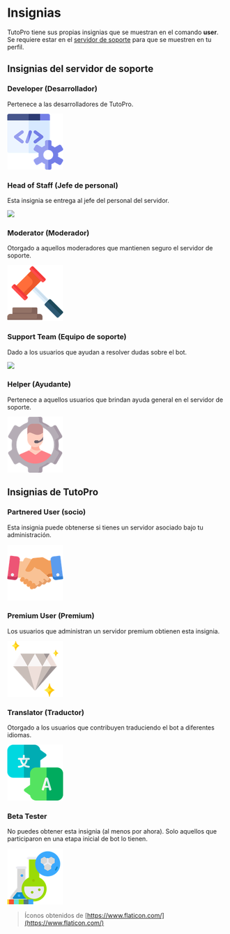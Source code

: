 # Insignias

TutoPro tiene sus propias insignias que se muestran en el comando **user**. \
Se requiere estar en el [servidor de soporte](https://discord.gg/aUNhdFD) para que se muestren en tu perfil.

## Insignias del servidor de soporte

### Developer (Desarrollador)

Pertenece a las desarrolladores de TutoPro.&#x20;

![](../.gitbook/assets/developer.png)

### Head of Staff (Jefe de personal)&#x20;

Esta insignia se entrega al jefe del personal del servidor.

![](../.gitbook/assets/head\_of\_staff.png)

### Moderator (Moderador)

Otorgado a aquellos moderadores que mantienen seguro el servidor de soporte.

![](../.gitbook/assets/moderador.png)

### Support Team (Equipo de soporte)

Dado a los usuarios que ayudan a resolver dudas sobre el bot.

![](../.gitbook/assets/equipo\_de\_soporte.png)

### Helper (Ayudante)

Pertenece a aquellos usuarios que brindan ayuda general en el servidor de soporte.

![](../.gitbook/assets/ayudante.png)

## Insignias de TutoPro

### Partnered User (socio)

Esta insignia puede obtenerse si tienes un servidor asociado bajo tu administración.

![](../.gitbook/assets/socio.png)

### Premium User (Premium)

Los usuarios que administran un servidor premium obtienen esta insignia.

![](../.gitbook/assets/premium.png)

### Translator (Traductor)

Otorgado a los usuarios que contribuyen traduciendo el bot a diferentes idiomas.

![](../.gitbook/assets/traductor.png)

### Beta Tester

No puedes obtener esta insignia (al menos por ahora). Solo aquellos que participaron en una etapa inicial de bot lo tienen.

![](../.gitbook/assets/tester.png)

> Íconos obtenidos de [https://www.flaticon.com/](https://www.flaticon.com/)
